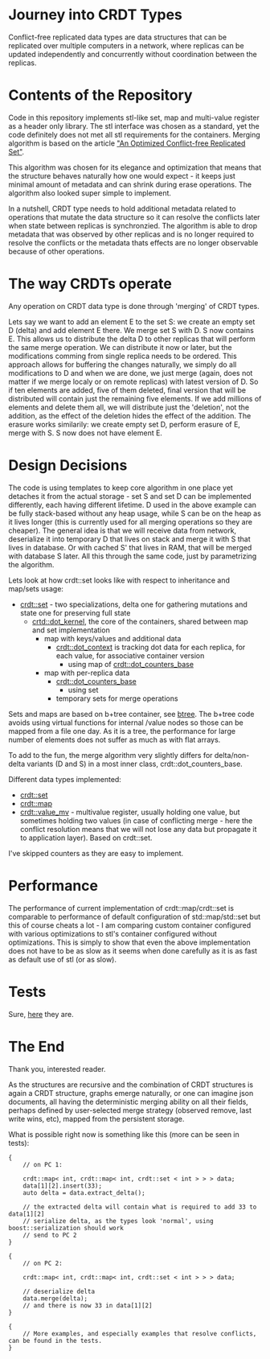 # Journey into CRDT Types

Conflict-free replicated data types are data structures that can be replicated over multiple computers in a network, where replicas can be updated independently and concurrently without coordination between the replicas.

# Contents of the Repository

Code in this repository implements stl-like set, map and multi-value register as a header only library. The stl interface was chosen as a standard, yet the code definitely does not met all stl requirements for the containers. Merging algorithm is based on the article ["An Optimized Conflict-free Replicated Set"](https://pages.lip6.fr/Marek.Zawirski/papers/RR-8083.pdf).

This algorithm was chosen for its elegance and optimization that means that the structure behaves naturally how one would expect - it keeps just minimal amount of metadata and can shrink during erase operations. The algorithm also looked super simple to implement.

In a nutshell, CRDT type needs to hold additional metadata related to operations that mutate the data structure so it can resolve the conflicts later when state between replicas is synchronzied. The algorithm is able to drop metadata that was observed by other replicas and is no longer required to resolve the conflicts or the metadata thats effects are no longer observable because of other operations.

# The way CRDTs operate

Any operation on CRDT data type is done through 'merging' of CRDT types.

Lets say we want to add an element E to the set S: we create an empty set D (delta) and add element E there. We merge set S with D. S now contains E. This allows us to distribute the delta D to other replicas that will perform the same merge operation. We can distribute it now or later, but the modifications comming from single replica needs to be ordered. This approach allows for buffering the changes naturally, we simply do all modifications to D and when we are done, we just merge (again, does not matter if we merge localy or on remote replicas) with latest version of D. So if ten elements are added, five of them deleted, final version that will be distributed will contain just the remaining five elements. If we add millions of elements and delete them all, we will distribute just the 'deletion', not the addition, as the effect of the deletion hides the effect of the addition. The erasure works similarily: we create empty set D, perform erasure of E, merge with S. S now does not have element E.

# Design Decisions

The code is using templates to keep core algorithm in one place yet detaches it from the actual storage - set S and set D can be implemented differently, each having different lifetime. D used in the above example can be fully stack-based without any heap usage, while S can be on the heap as it lives longer (this is currently used for all merging operations so they are cheaper). The general idea is that we will receive data from network, deserialize it into temporary D that lives on stack and merge it with S that lives in database. Or with cached S' that lives in RAM, that will be merged with database S later. All this through the same code, just by parametrizing the algorithm.

Lets look at how crdt::set looks like with respect to inheritance and map/sets usage:

- [crdt::set](include/fluidstore/crdts/set.h) - two specializations, delta one for gathering mutations and state one for preserving full state
    - [crtd::dot_kernel](include/fluidstore/crdts/dot_kernel.h), the core of the containers, shared between map and set implementation
        - map with keys/values and additional data
            - [crdt::dot_context](include/fluidstore/crdts/dot_context.h) is tracking dot data for each replica, for each value, for associative container version
                - using map of [crdt::dot_counters_base](include/fluidstore/crdts/dot_counters_base.h)
        - map with per-replica data
            - [crdt::dot_counters_base](include/fluidstore/crdts/dot_counters_base.h)
                - using set
            - temporary sets for merge operations

Sets and maps are based on b+tree container, see [btree](include/fluidstore/btree). The b+tree code avoids using virtual functions for internal /value nodes so those can be mapped from a file one day. As it is a tree, the performance for large number of elements does not suffer as much as with flat arrays.

To add to the fun, the merge algorithm very slightly differs for delta/non-delta variants (D and S) in a most inner class, crdt::dot_counters_base. 

Different data types implemented:    
- [crdt::set](include/fluidstore/crdts/set.h)
- [crdt::map](include/fluidstore/crdts/map.h)
- [crdt::value_mv](include/fluidstore/crdts/value_mv.h) - multivalue register, usually holding one value, but sometimes holding two values (in case of conflicting merge - here the conflict resolution means that we will not lose any data but propagate it to application layer). Based on crdt::set.

I've skipped counters as they are easy to implement.

# Performance

The performance of current implementation of crdt::map/crdt::set is comparable to performance of default configuration of std::map/std::set but this of course cheats a lot - I am comparing custom container configured with various optimizations to stl's container configured without optimizations. This is simply to show that even the above implementation does not have to be as slow as it seems when done carefully as it is as fast as default use of stl (or as slow).

# Tests

Sure, [here](src/tests) they are.

# The End

Thank you, interested reader. 

As the structures are recursive and the combination of CRDT structures is again a CRDT structure, graphs emerge naturally, or one can imagine json documents, all having the deterministic merging ability on all their fields, perhaps defined by user-selected merge strategy (observed remove, last write wins, etc), mapped from the persistent storage.

What is possible right now is something like this (more can be seen in tests):

```
{
    // on PC 1:

    crdt::map< int, crdt::map< int, crdt::set < int > > > data;
    data[1][2].insert(33);
    auto delta = data.extract_delta();

    // the extracted delta will contain what is required to add 33 to data[1][2]
    // serialize delta, as the types look 'normal', using boost::serialization should work
    // send to PC 2
}

{
    // on PC 2:

    crdt::map< int, crdt::map< int, crdt::set < int > > > data;
    
    // deserialize delta
    data.merge(delta);
    // and there is now 33 in data[1][2]
}

{
    // More examples, and especially examples that resolve conflicts, can be found in the tests.
}
```








